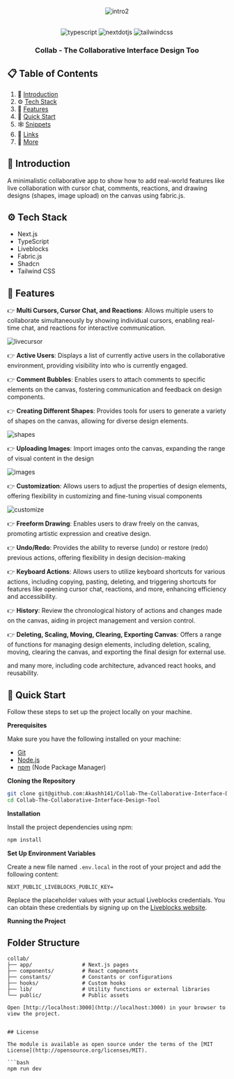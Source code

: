 <div align="center">
  <br />

![intro2](https://github.com/Akashh141/Collab-The-Collaborative-Interface-Design-Tool/assets/123226444/ae1badc0-7adb-4f2c-b2fc-8ea7de02c8f0)


  <br />

  <div>
    <img src="https://img.shields.io/badge/-TypeScript-black?style=for-the-badge&logoColor=white&logo=typescript&color=3178C6" alt="typescript" />
    <img src="https://img.shields.io/badge/-Next_JS-black?style=for-the-badge&logoColor=white&logo=nextdotjs&color=000000" alt="nextdotjs" />
    <img src="https://img.shields.io/badge/-Tailwind_CSS-black?style=for-the-badge&logoColor=white&logo=tailwindcss&color=06B6D4" alt="tailwindcss" />
  </div>

  <h3 align="center">Collab - The Collaborative Interface Design Too</h3>


</div>

## 📋 <a name="table">Table of Contents</a>

1. 🤖 [Introduction](#introduction)
2. ⚙️ [Tech Stack](#tech-stack)
3. 🔋 [Features](#features)
4. 🤸 [Quick Start](#quick-start)
5. 🕸️ [Snippets](#snippets)
6. 🔗 [Links](#links)
7. 🚀 [More](#more)

## <a name="introduction">🤖 Introduction</a>

A minimalistic collaborative app to show how to add real-world features like live collaboration with cursor chat, comments, reactions, and drawing designs (shapes, image upload) on the canvas using fabric.js.

## <a name="tech-stack">⚙️ Tech Stack</a>

- Next.js
- TypeScript
- Liveblocks
- Fabric.js
- Shadcn
- Tailwind CSS

## <a name="features">🔋 Features</a>

👉 **Multi Cursors, Cursor Chat, and Reactions**: Allows multiple users to collaborate simultaneously by showing individual cursors, enabling real-time chat, and reactions for interactive communication.

![livecursor](https://github.com/Akashh141/Collab-The-Collaborative-Interface-Design-Tool/assets/123226444/e5acafea-5914-47a4-9d0c-a48722c969bb)

👉 **Active Users**: Displays a list of currently active users in the collaborative environment, providing visibility into who is currently engaged.

👉 **Comment Bubbles**: Enables users to attach comments to specific elements on the canvas, fostering communication and feedback on design components.

👉 **Creating Different Shapes**: Provides tools for users to generate a variety of shapes on the canvas, allowing for diverse design elements.

![shapes](https://github.com/Akashh141/Collab-The-Collaborative-Interface-Design-Tool/assets/123226444/168982df-6df8-4962-b94b-7cb633b286c1)

👉 **Uploading Images**: Import images onto the canvas, expanding the range of visual content in the design

![images](https://github.com/Akashh141/Collab-The-Collaborative-Interface-Design-Tool/assets/123226444/7f17cc40-9c21-4146-910d-2a04ee9c35d1)


👉 **Customization**: Allows users to adjust the properties of design elements, offering flexibility in customizing and fine-tuning visual components

![customize](https://github.com/Akashh141/Collab-The-Collaborative-Interface-Design-Tool/assets/123226444/5e41fc5d-0753-4c49-826f-85621e96f4cc)


👉 **Freeform Drawing**: Enables users to draw freely on the canvas, promoting artistic expression and creative design.

👉 **Undo/Redo**: Provides the ability to reverse (undo) or restore (redo) previous actions, offering flexibility in design decision-making

👉 **Keyboard Actions**: Allows users to utilize keyboard shortcuts for various actions, including copying, pasting, deleting, and triggering shortcuts for features like opening cursor chat, reactions, and more, enhancing efficiency and accessibility.

👉 **History**: Review the chronological history of actions and changes made on the canvas, aiding in project management and version control.

👉 **Deleting, Scaling, Moving, Clearing, Exporting Canvas**: Offers a range of functions for managing design elements, including deletion, scaling, moving, clearing the canvas, and exporting the final design for external use.

and many more, including code architecture, advanced react hooks, and reusability.

## <a name="quick-start">🤸 Quick Start</a>

Follow these steps to set up the project locally on your machine.

**Prerequisites**

Make sure you have the following installed on your machine:

- [Git](https://git-scm.com/)
- [Node.js](https://nodejs.org/en)
- [npm](https://www.npmjs.com/) (Node Package Manager)

**Cloning the Repository**

```bash
git clone git@github.com:Akashh141/Collab-The-Collaborative-Interface-Design-Tool.git
cd Collab-The-Collaborative-Interface-Design-Tool
```

**Installation**

Install the project dependencies using npm:

```bash
npm install
```

**Set Up Environment Variables**

Create a new file named `.env.local` in the root of your project and add the following content:

```env
NEXT_PUBLIC_LIVEBLOCKS_PUBLIC_KEY=
```

Replace the placeholder values with your actual Liveblocks credentials. You can obtain these credentials by signing up on the [Liveblocks website](https://liveblocks.io).

**Running the Project**

## Folder Structure

```
collab/
├── app/                # Next.js pages
├── components/         # React components
├── constants/          # Constants or configurations
├── hooks/              # Custom hooks
├── lib/                # Utility functions or external libraries
└── public/             # Public assets

Open [http://localhost:3000](http://localhost:3000) in your browser to view the project.


## License

The module is available as open source under the terms of the [MIT License](http://opensource.org/licenses/MIT).

```bash
npm run dev
```

